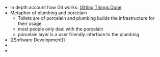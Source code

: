 - In depth account how Git works: [Gitting Things Done](https://www.freecodecamp.org/news/gitting-things-done-book/)
- Metaphor of plumbing and porcelain
	- Toilets are of porcelain and plumbing builds the infrastructure for their usage
	- most people only deal with the porcelain
	- porcelain layer is a user friendly interface to the plumbing
- [[Software Development]]
-
-